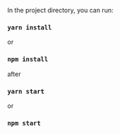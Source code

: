 In the project directory, you can run:

### `yarn install`
or 
### `npm install`

after

### `yarn start`
or
### `npm start`

